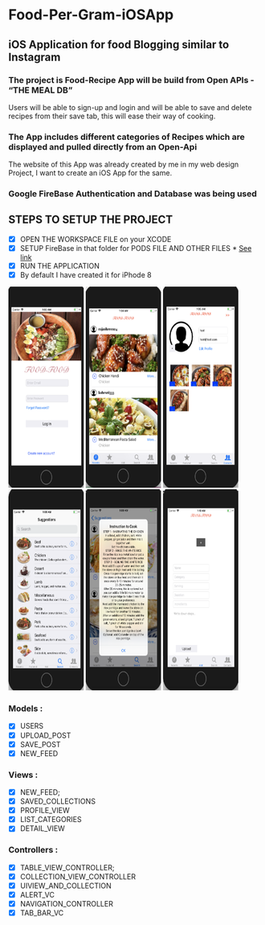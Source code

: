 # Food-Per-Gram-iOSApp
## iOS Application for food Blogging similar to Instagram
### The project is Food-Recipe App will be build from Open APIs - “THE MEAL DB”
Users will be able to sign-up and login and will be able to save and delete recipes from their save tab, this will ease their way of cooking.
### The App includes different categories of Recipes which are displayed and pulled directly from an Open-Api
The website of this App was already created by me in my web design Project, I want to create an iOS App for the same.

### Google FireBase Authentication and Database was being used

## STEPS TO SETUP THE PROJECT
- [x] OPEN THE WORKSPACE FILE on your XCODE
- [x] SETUP FireBase in that folder for PODS FILE AND OTHER FILES * [See link](https://firebase.google.com/docs/ios/setup?authuser=1) 
- [x] RUN THE APPLICATION 
- [x] By default I have created it for iPhode 8
<p float="left">
<img src="/ScreenShots/1.png" width=150 height=400>
<img src="/ScreenShots/2.png" width=150 height=400>
<img src="/ScreenShots/3.png" width=150 height=400>
<img src="/ScreenShots/4.png" width=150 height=400>
<img src="/ScreenShots/5.png" width=150 height=400>
<img src="/ScreenShots/6.png" width=150 height=400>
</p>

### Models :
- [x] USERS
- [x] UPLOAD_POST
- [x] SAVE_POST
- [x] NEW_FEED

### Views :
- [x] NEW_FEED;
- [x] SAVED_COLLECTIONS
- [x] PROFILE_VIEW
- [x] LIST_CATEGORIES
- [x] DETAIL_VIEW

### Controllers :
- [x] TABLE_VIEW_CONTROLLER;
- [x] COLLECTION_VIEW_CONTROLLER
- [x] UIVIEW_AND_COLLECTION
- [x] ALERT_VC
- [x] NAVIGATION_CONTROLLER
- [x] TAB_BAR_VC
